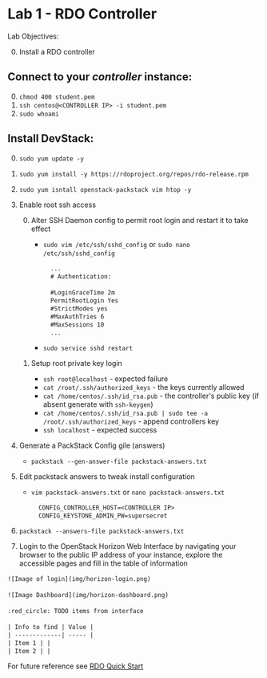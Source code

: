 # Lab 1 - RDO Controller

  Lab Objectives:

  0. Install a RDO controller

## Connect to your _controller_ instance:
  0. `chmod 400 student.pem`
  0. `ssh centos@<CONTROLLER IP> -i student.pem`
  0. `sudo whoami` 

## Install DevStack:


  0. `sudo yum update -y`
  0. `sudo yum install -y https://rdoproject.org/repos/rdo-release.rpm`
  0. `sudo yum isntall openstack-packstack vim htop -y`
  0. Enable root ssh access

     0. Alter SSH Daemon config to permit root login and restart it to take effect
      
        * `sudo vim /etc/ssh/sshd_config` or `sudo nano /etc/ssh/sshd_config`
       
          ``` 
            ...
            # Authentication:

            #LoginGraceTime 2m
            PermitRootLogin Yes
            #StrictModes yes
            #MaxAuthTries 6
            #MaxSessions 10
            ...
          ```

        *  `sudo service sshd restart`

     0. Setup root private key login
        * `ssh root@localhost` - expected failure
        * `cat /root/.ssh/authorized_keys` - the keys currently allowed
        * `cat /home/centos/.ssh/id_rsa.pub` - the controller's public key (if absent generate with `ssh-keygen`)
        * `cat /home/centos/.ssh/id_rsa.pub | sudo tee -a /root/.ssh/authorized_keys` - append controllers key
        * `ssh localhost` - expected success

  0. Generate a PackStack Config gile (answers)

     * `packstack --gen-answer-file packstack-answers.txt`

  0. Edit packstack answers to tweak install configuration 
  
     * `vim packstack-answers.txt` or `nano packstack-answers.txt`

       ```
         CONFIG_CONTROLLER_HOST=<CONTROLLER IP> 
         CONFIG_KEYSTONE_ADMIN_PW=supersecret

       ```

  0. `packstack --answers-file packstack-answers.txt`

  0. Login to the OpenStack Horizon Web Interface by navigating your browser to the public IP address of your instance, explore the accessible pages and fill in the table of information

    ![Image of login](img/horizon-login.png)
    
    ![Image Dashboard](img/horizon-dashboard.png)

    :red_circle: TODO items from interface

    | Info to find | Value |
    | -------------| ----- |
    | Item 1 | |
    | Item 2 | |
    

  For future reference see [RDO Quick Start](https://www.rdoproject.org/Quickstart)

